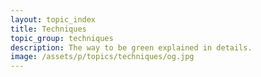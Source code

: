 ```yaml
---
layout: topic_index
title: Techniques
topic_group: techniques
description: The way to be green explained in details.
image: /assets/p/topics/techniques/og.jpg
---
```

